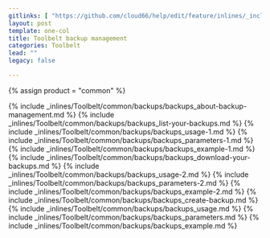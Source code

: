 ```yaml
---
gitlinks: [ "https://github.com/cloud66/help/edit/feature/inlines/_includes/_inlines/Toolbelt/common/backups/backups_about-backup-management.html", "https://github.com/cloud66/help/edit/feature/inlines/_includes/_inlines/Toolbelt/common/backups/backups_list-your-backups.html", "https://github.com/cloud66/help/edit/feature/inlines/_includes/_inlines/Toolbelt/common/backups/backups_usage-1.html", "https://github.com/cloud66/help/edit/feature/inlines/_includes/_inlines/Toolbelt/common/backups/backups_parameters-1.html", "https://github.com/cloud66/help/edit/feature/inlines/_includes/_inlines/Toolbelt/common/backups/backups_example-1.html", "https://github.com/cloud66/help/edit/feature/inlines/_includes/_inlines/Toolbelt/common/backups/backups_download-your-backups.html", "https://github.com/cloud66/help/edit/feature/inlines/_includes/_inlines/Toolbelt/common/backups/backups_usage-2.html", "https://github.com/cloud66/help/edit/feature/inlines/_includes/_inlines/Toolbelt/common/backups/backups_parameters-2.html", "https://github.com/cloud66/help/edit/feature/inlines/_includes/_inlines/Toolbelt/common/backups/backups_example-2.html", "https://github.com/cloud66/help/edit/feature/inlines/_includes/_inlines/Toolbelt/common/backups/backups_create-backup.html", "https://github.com/cloud66/help/edit/feature/inlines/_includes/_inlines/Toolbelt/common/backups/backups_usage.html", "https://github.com/cloud66/help/edit/feature/inlines/_includes/_inlines/Toolbelt/common/backups/backups_parameters.html", "https://github.com/cloud66/help/edit/feature/inlines/_includes/_inlines/Toolbelt/common/backups/backups_example.html" ]
layout: post
template: one-col
title: Toolbelt backup management
categories: Toolbelt
lead: ""
legacy: false

---
```

{% assign product = "common" %}

{% include _inlines/Toolbelt/common/backups/backups_about-backup-management.md %}
{% include _inlines/Toolbelt/common/backups/backups_list-your-backups.md %}
{% include _inlines/Toolbelt/common/backups/backups_usage-1.md %}
{% include _inlines/Toolbelt/common/backups/backups_parameters-1.md %}
{% include _inlines/Toolbelt/common/backups/backups_example-1.md %}
{% include _inlines/Toolbelt/common/backups/backups_download-your-backups.md %}
{% include _inlines/Toolbelt/common/backups/backups_usage-2.md %}
{% include _inlines/Toolbelt/common/backups/backups_parameters-2.md %}
{% include _inlines/Toolbelt/common/backups/backups_example-2.md %}
{% include _inlines/Toolbelt/common/backups/backups_create-backup.md %}
{% include _inlines/Toolbelt/common/backups/backups_usage.md %}
{% include _inlines/Toolbelt/common/backups/backups_parameters.md %}
{% include _inlines/Toolbelt/common/backups/backups_example.md %}
